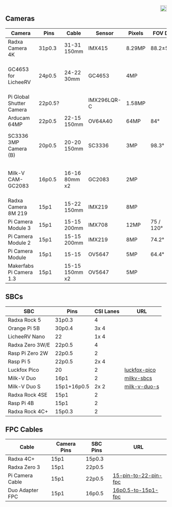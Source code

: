 <img align="right" src="https://visitor-badge.laobi.icu/badge?page_id=platima.cameradata" height="20" />

## Cameras
| Camera                          | Pins    | Cable          | Sensor      | Pixels | FOV D     | URL |
|---------------------------------|---------|----------------|-------------|--------|-----------|-----|
| Radxa Camera 4K                 | 31p0.3  | 31-31 150mm    | IMX415      | 8.29MP | 88.2±5°   | |
| GC4653 for LicheeRV             | 24p0.5  | 24-22 30mm     | GC4653      | 4MP    |           | [gc4653-camera-for-licheerv-nano](https://shop.plati.ma/products/gc4653-camera-module-for-licheerv-nano) |
| Pi Global Shutter Camera        | 22p0.5? |                | IMX296LQR-C | 1.58MP |           | |
| Arducam 64MP                    | 22p0.5  | 22-15 150mm    | OV64A40     | 64MP   | 84°       | |
| SC3336 3MP Camera (B)           | 20p0.5  | 20-20 150mm    | SC3336      | 3MP    | 98.3°     | [luckfox-sc3336-3mp-camera-b](https://shop.plati.ma/products/luckfox-sc3336-3mp-camera-b) |
| Milk-V CAM-GC2083               | 16p0.5  | 16-16 80mm x2  | GC2083      | 2MP    |           | [cam-gc2083-for-milk-v-duo](https://shop.plati.ma/products/cam-gc2083-for-milk-v-duo) |
| Radxa Camera 8M 219             | 15p1    | 15-22 150mm    | IMX219      | 8MP    |           | [radxa-cam-219](https://shop.plati.ma/products/radxa-camera-219-8mp-meant-for-zero-3e-3w)|
| Pi Camera Module 3              | 15p1    | 15-15 200mm    | IMX708      | 12MP   | 75 / 120° | |
| Pi Camera Module 2              | 15p1    | 15-15 200mm    | IMX219      | 8MP    | 74.2°     | |
| Pi Camera Module                | 15p1    | 15-15          | OV5647      | 5MP    | 64.4°     | |
| Makerfabs Pi Camera 1.3         | 15p1    | 15-15 150mm x2 | OV5647      | 5MP    |           | [5mp-sbc-camera](https://shop.plati.ma/products/5mp-sbc-camera) |

## SBCs
| SBC             | Pins   | CSI Lanes | URL |
|-----------------|--------|-----------|-----|
| Radxa Rock 5    | 31p0.3 | 4         | |
| Orange Pi 5B    | 30p0.4 | 3x 4      | |
| LicheeRV Nano   | 22     | 1x 4      |
| Radxa Zero 3W/E | 22p0.5 | 4         | |
| Rasp Pi Zero 2W | 22p0.5 | 2         | |
| Rasp Pi 5       | 22p0.5 | 2x 4      | |
| Luckfox Pico    | 20     | 2         | [luckfox-pico](https://shop.plati.ma/search?q=pico) |
| Milk-V Duo      | 16p1   | 2         | [milkv-sbcs](https://shop.plati.ma/collections/all?filter.p.vendor=Milk-V) |
| Milk-V Duo S    | 15p1+16p0.5  | 2x 2| [milk-v-duo-s](https://shop.plati.ma/products/milk-v-duo-s) |
| Radxa Rock 4SE  | 15p1   | 2         | |
| Rasp Pi 4B      | 15p1   | 2         | |
| Radxa Rock 4C+  | 15p0.3 | 2         | |

## FPC Cables
| Cable           | Camera Pins | SBC Pins | URL |
|-----------------|-------------|----------|-----|
| Radxa 4C+       | 15p1        | 15p0.3   | |
| Radxa Zero 3    | 15p1        | 22p0.5   | |
| Pi Camera Cable | 15p1        | 22p0.5   | [15-pin-to-22-pin-fpc](https://shop.plati.ma/products/15-pin-to-22-pin-fpc) |
| Duo Adapter FPC | 15p1        | 16p0.5   | [16p0.5-to-15p1-fpc](https://shop.plati.ma/products/16p-0-5mm-to-15p-1mm-fpc-ribbon-cable-for-sbcs-and-cameras-150mm) |
